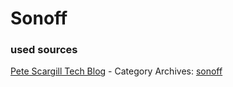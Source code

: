 # Sonoff


### used sources
[Pete Scargill Tech Blog][1] - Category Archives: [sonoff][2]

<!-- References -->
[1]: http://tech.scargill.net/ "Scargill's Tech Blog"
[2]: http://tech.scargill.net/category/sonoff/ "Scargill's Tech Blog - sonoff"

